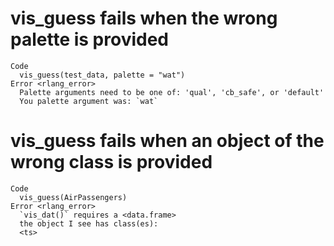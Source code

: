 # vis_guess fails when the wrong palette is provided

    Code
      vis_guess(test_data, palette = "wat")
    Error <rlang_error>
      Palette arguments need to be one of: 'qual', 'cb_safe', or 'default'
      You palette argument was: `wat`

# vis_guess fails when an object of the wrong class is provided

    Code
      vis_guess(AirPassengers)
    Error <rlang_error>
      `vis_dat()` requires a <data.frame>
      the object I see has class(es):
      <ts>

